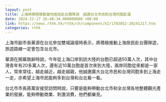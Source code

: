 ```yaml
---
layout: post
title: 上海將積極推動當地居民赴台團隊遊　誠邀台北市民和台灣同胞赴滬
date: 2024-12-17 16:48:34.000000000 +08:00
link: https://news.rthk.hk/rthk/ch/component/k2/1783852-20241217.htm
categories: rthk
---
```


上海市副市長華源在台北參加雙城論壇時表示，將積極推動上海居民赴台團隊遊，旅遊路線一定會包含台北市。
 
華源在開幕致辭時說，今年從上海口岸到訪大陸的台胞已超過50萬人次，其中台灣青年有20多萬人次，還有近10萬台胞是首次來到大陸，兩岸同胞從來都是一家人，常來常往，越走越近，越走越親，他誠邀廣大台北市民和台灣同胞多到上海走一走，亦希望上海市民能夠多到台灣和台北看一看。

台北市市長蔣萬安接受訪問時說，只要是能夠帶動台北市和全台灣各地整體觀光產業的發展，能夠帶動商業、刺激消費，他們都樂見。
